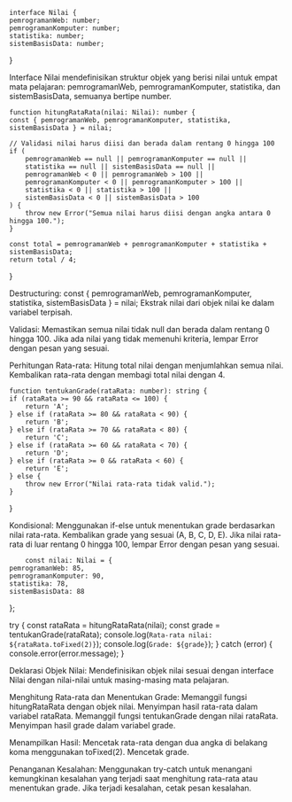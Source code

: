     interface Nilai {
    pemrogramanWeb: number;
    pemrogramanKomputer: number;
    statistika: number;
    sistemBasisData: number;
}

Interface Nilai mendefinisikan struktur objek yang berisi nilai untuk empat mata pelajaran: pemrogramanWeb, pemrogramanKomputer, statistika, dan sistemBasisData, semuanya bertipe number.

    function hitungRataRata(nilai: Nilai): number {
    const { pemrogramanWeb, pemrogramanKomputer, statistika, sistemBasisData } = nilai;

    // Validasi nilai harus diisi dan berada dalam rentang 0 hingga 100
    if (
        pemrogramanWeb == null || pemrogramanKomputer == null || 
        statistika == null || sistemBasisData == null ||
        pemrogramanWeb < 0 || pemrogramanWeb > 100 ||
        pemrogramanKomputer < 0 || pemrogramanKomputer > 100 ||
        statistika < 0 || statistika > 100 ||
        sistemBasisData < 0 || sistemBasisData > 100
    ) {
        throw new Error("Semua nilai harus diisi dengan angka antara 0 hingga 100.");
    }

    const total = pemrogramanWeb + pemrogramanKomputer + statistika + sistemBasisData;
    return total / 4;
}

Destructuring:
    const { pemrogramanWeb, pemrogramanKomputer, statistika, sistemBasisData } = nilai;
        Ekstrak nilai dari objek nilai ke dalam variabel terpisah.

Validasi:
    Memastikan semua nilai tidak null dan berada dalam rentang 0 hingga 100.
    Jika ada nilai yang tidak memenuhi kriteria, lempar Error dengan pesan yang sesuai.

Perhitungan Rata-rata:
    Hitung total nilai dengan menjumlahkan semua nilai.
    Kembalikan rata-rata dengan membagi total nilai dengan 4.

    function tentukanGrade(rataRata: number): string {
    if (rataRata >= 90 && rataRata <= 100) {
        return 'A';
    } else if (rataRata >= 80 && rataRata < 90) {
        return 'B';
    } else if (rataRata >= 70 && rataRata < 80) {
        return 'C';
    } else if (rataRata >= 60 && rataRata < 70) {
        return 'D';
    } else if (rataRata >= 0 && rataRata < 60) {
        return 'E';
    } else {
        throw new Error("Nilai rata-rata tidak valid.");
    }
}

Kondisional:
    Menggunakan if-else untuk menentukan grade berdasarkan nilai rata-rata.
    Kembalikan grade yang sesuai (A, B, C, D, E).
    Jika nilai rata-rata di luar rentang 0 hingga 100, lempar Error dengan pesan yang sesuai.

        const nilai: Nilai = {
    pemrogramanWeb: 85,
    pemrogramanKomputer: 90,
    statistika: 78,
    sistemBasisData: 88
};

try {
    const rataRata = hitungRataRata(nilai);
    const grade = tentukanGrade(rataRata);
    console.log(`Rata-rata nilai: ${rataRata.toFixed(2)}`);
    console.log(`Grade: ${grade}`);
} catch (error) {
    console.error(error.message);
}

Deklarasi Objek Nilai:
    Mendefinisikan objek nilai sesuai dengan interface Nilai dengan nilai-nilai untuk masing-masing mata pelajaran.

Menghitung Rata-rata dan Menentukan Grade:
    Memanggil fungsi hitungRataRata dengan objek nilai.
    Menyimpan hasil rata-rata dalam variabel rataRata.
    Memanggil fungsi tentukanGrade dengan nilai rataRata.
    Menyimpan hasil grade dalam variabel grade.

Menampilkan Hasil:
    Mencetak rata-rata dengan dua angka di belakang koma menggunakan toFixed(2).
    Mencetak grade.

Penanganan Kesalahan:
    Menggunakan try-catch untuk menangani kemungkinan kesalahan yang terjadi saat menghitung rata-rata atau menentukan grade.
    Jika terjadi kesalahan, cetak pesan kesalahan.

    